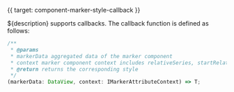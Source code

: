 {{ target: component-marker-style-callback }}

<!-- StyleCallback -->

${description} supports callbacks. The callback function is defined as follows:

```ts
/**
 * @params
 * markerData aggregated data of the marker component
 * context marker component context includes relativeSeries, startRelativeSeries, endRelativeSeries and chart instance, supported since version 1.13.0
 * @return returns the corresponding style
 */
(markerData: DataView, context: IMarkerAttributeContext) => T;
```

